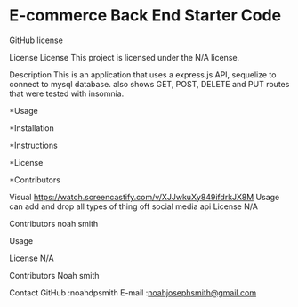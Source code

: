   # E-commerce Back End Starter Code
GitHub license

License
License
This project is licensed under the N/A license.

Description
This is an application that uses a express.js API, sequelize to connect to mysql database. also shows GET, POST, DELETE and PUT routes that were tested with insomnia.

  *Usage

  *Installation

  *Instructions

  *License

  *Contributors

Visual
https://watch.screencastify.com/v/XJJwkuXy849ifdrkJX8M
Usage
can add and drop all types of thing off social media api
License
N/A

Contributors
noah smith

Usage

License
N/A

Contributors
Noah smith

Contact
GitHub :noahdpsmith
E-mail :noahjosephsmith@gmail.com
